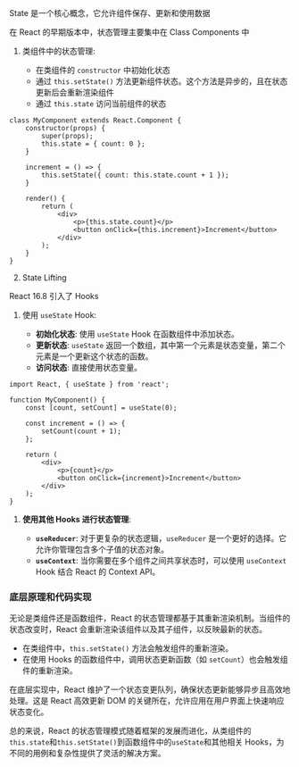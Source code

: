 State 是一个核心概念，它允许组件保存、更新和使用数据

在 React 的早期版本中，状态管理主要集中在 Class Components 中

1. 类组件中的状态管理:

   - 在类组件的 `constructor` 中初始化状态
   - 通过 `this.setState()` 方法更新组件状态。这个方法是异步的，且在状态更新后会重新渲染组件
   - 通过 `this.state` 访问当前组件的状态

```TSX
class MyComponent extends React.Component {
    constructor(props) {
        super(props);
        this.state = { count: 0 };
    }

    increment = () => {
        this.setState({ count: this.state.count + 1 });
    }

    render() {
        return (
            <div>
                <p>{this.state.count}</p>
                <button onClick={this.increment}>Increment</button>
            </div>
        );
    }
}
```

2. State Lifting

React 16.8 引入了 Hooks

1. 使用 `useState` Hook:

   - **初始化状态**: 使用 `useState` Hook 在函数组件中添加状态。
   - **更新状态**: `useState` 返回一个数组，其中第一个元素是状态变量，第二个元素是一个更新这个状态的函数。
   - **访问状态**: 直接使用状态变量。

```TSX
import React, { useState } from 'react';

function MyComponent() {
    const [count, setCount] = useState(0);

    const increment = () => {
        setCount(count + 1);
    };

    return (
        <div>
            <p>{count}</p>
            <button onClick={increment}>Increment</button>
        </div>
    );
}
```

1. **使用其他 Hooks 进行状态管理**:

   - **`useReducer`**: 对于更复杂的状态逻辑，`useReducer` 是一个更好的选择。它允许你管理包含多个子值的状态对象。
   - **`useContext`**: 当你需要在多个组件之间共享状态时，可以使用 `useContext` Hook 结合 React 的 Context API。

### 底层原理和代码实现

无论是类组件还是函数组件，React 的状态管理都基于其重新渲染机制。当组件的状态改变时，React 会重新渲染该组件以及其子组件，以反映最新的状态。

- 在类组件中，`this.setState()` 方法会触发组件的重新渲染。
- 在使用 Hooks 的函数组件中，调用状态更新函数（如 `setCount`）也会触发组件的重新渲染。

在底层实现中，React 维护了一个状态变更队列，确保状态更新能够异步且高效地处理。这是 React 高效更新 DOM 的关键所在，允许应用在用户界面上快速响应状态变化。

总的来说，React 的状态管理模式随着框架的发展而进化，从类组件的`this.state`和`this.setState()`到函数组件中的`useState`和其他相关 Hooks，为不同的用例和复杂性提供了灵活的解决方案。
